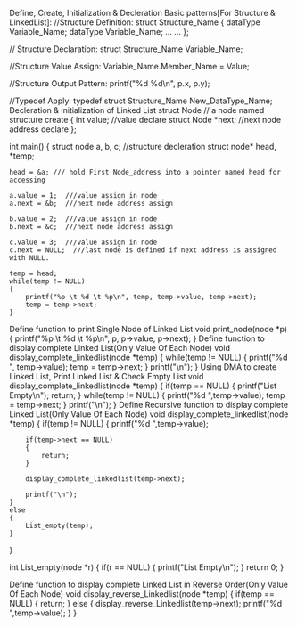 Define, Create, Initialization & Decleration Basic patterns[For Structure & LinkedList]:
//Structure Definition:
struct Structure_Name {
    dataType Variable_Name;
    dataType Variable_Name;
    ...       ...
};

// Structure  Declaration:
struct Structure_Name Variable_Name;

//Structure Value Assign:
Variable_Name.Member_Name = Value;

//Structure Output Pattern:
printf("%d %d\n", p.x, p.y);

//Typedef Apply:
typedef struct Structure_Name New_DataType_Name;
Decleration & Initialization of Linked List
   struct Node   // a node named structure create
{
    int value;   //value declare
    struct Node *next;  //next node address declare
};

int main()
{
    struct node a, b, c;   //structure decleration
    struct node* head, *temp; 

    head = &a; /// hold First Node_address into a pointer named head for accessing

    a.value = 1;  ///value assign in node
    a.next = &b;  ///next node address assign 

    b.value = 2;  ///value assign in node
    b.next = &c;  ///next node address assign 

    c.value = 3;  ///value assign in node
    c.next = NULL;  ///last node is defined if next address is assigned with NULL.

    temp = head;
    while(temp != NULL)
    {
        printf("%p \t %d \t %p\n", temp, temp->value, temp->next);
        temp = temp->next;
    }
Define function to print Single Node of Linked List
void print_node(node *p)
{
    printf("%p \t %d \t %p\n", p, p->value, p->next);
}
Define function to display complete Linked List(Only Value Of Each Node)
void display_complete_linkedlist(node *temp)
{
    while(temp != NULL)
    {
        printf("%d ", temp->value);
        temp = temp->next;
    }
    printf("\n");
}
Using DMA to create Linked List, Print Linked List & Check Empty List
void display_complete_linkedlist(node *temp)
{
    if(temp == NULL)
    {
        printf("List Empty\n");
        return;
    }
    while(temp != NULL)
    {
        printf("%d ",temp->value);
        temp = temp->next;
    }
    printf("\n");
}
Define Recursive function to display complete Linked List(Only Value Of Each Node)
void display_complete_linkedlist(node *temp)
{
    if(temp != NULL)
    {
        printf("%d ",temp->value);

        if(temp->next == NULL)
        {
            return;
        }

        display_complete_linkedlist(temp->next);

        printf("\n");
    }
    else
    {
        List_empty(temp);
    }
}

int List_empty(node *r)
{
    if(r == NULL)
    {
        printf("List Empty\n");
    }
    return 0;
}

Define function to display complete Linked List in Reverse Order(Only Value Of Each Node)
void display_reverse_Linkedlist(node *temp)
{
    if(temp == NULL)
    {
        return;
    }
    else
    {
        display_reverse_Linkedlist(temp->next);
        printf("%d ",temp->value);
    }
}
